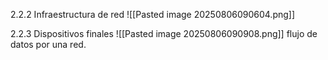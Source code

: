 2.2.2 Infraestructura de red
![[Pasted image 20250806090604.png]]

2.2.3 Dispositivos finales
![[Pasted image 20250806090908.png]] flujo de datos por una red.